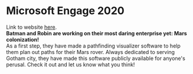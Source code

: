 # Microsoft Engage 2020
Link to website <a href="https://meeta14.github.io/pf_mars/index.html">here</a>.<br>
<b>Batman and Robin are working on their most daring enterprise yet: Mars colonization! </b> <br>
As a first step, they have made a pathfinding visualizer software to help them plan out paths for their Mars rover. Always dedicated to serving Gotham city, they have made this software publicly available for anyone's perusal. Check it out and let us know what you think!
